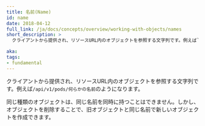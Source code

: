 ```yaml
---
title: 名前(Name)
id: name
date: 2018-04-12
full_link: /ja/docs/concepts/overview/working-with-objects/names
short_description: >
  クライアントから提供され、リソースURL内のオブジェクトを参照する文字列です。例えば`/api/v1/pods/何らかの名前`のようになります。

aka:
tags:
- fundamental
---
```

 クライアントから提供され、リソースURL内のオブジェクトを参照する文字列です。例えば`/api/v1/pods/何らかの名前`のようになります。

<!--more-->

同じ種類のオブジェクトは、同じ名前を同時に持つことはできません。しかし、オブジェクトを削除することで、旧オブジェクトと同じ名前で新しいオブジェクトを作成できます。

